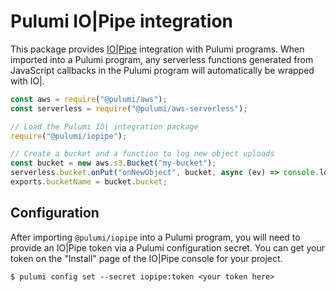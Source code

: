 # Pulumi IO|Pipe integration

This package provides [IO|Pipe](https://www.iopipe.com) integration with Pulumi programs.  When imported into a Pulumi program, any serverless
functions generated from JavaScript callbacks in the Pulumi program will automatically be wrapped with IO|.  

```javascript
const aws = require("@pulumi/aws");
const serverless = require("@pulumi/aws-serverless");

// Load the Pulumi IO| integration package
require("@pulumi/iopipe");

// Create a bucket and a function to log new object uploads
const bucket = new aws.s3.Bucket("my-bucket");
serverless.bucket.onPut("onNewObject", bucket, async (ev) => console.log(ev));
exports.bucketName = bucket.bucket;
```

## Configuration

After importing `@pulumi/iopipe` into a Pulumi program, you will need to provide an IO|Pipe token via a Pulumi configuration secret.  You can get your token on the "Install" page of the IO|Pipe console for your project.

```
$ pulumi config set --secret iopipe:token <your token here>
```

